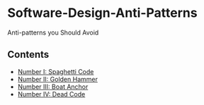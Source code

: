 # Software-Design-Anti-Patterns
Anti-patterns you Should Avoid

## Contents

- [Number I: Spaghetti Code](docs/SpaghettiCode)
- [Number II: Golden Hammer](docs/GoldenHammer)
- [Number III: Boat Anchor](docs/GoldenHammer)
- [Number IV: Dead Code](docs/DeadCode)

